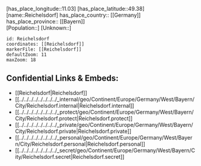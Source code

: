 ﻿---
location: [49.38,11.03] 
mapzoom: [7,12] 
mapmarker: city 
type: City
tags:
- geo/City


SpocWebEntityId: 33681
isDeleted: false
confidential: public

---
[has_place_longitude::11.03] 
[has_place_latitude::49.38] 
[name::Reichelsdorf] 
has_place_country:: [[Germany]]  
has_place_province:: [[Bayern]]  
[Population::] 
[Unknown::] 


```leaflet
id: Reichelsdorf
coordinates: [[Reichelsdorf]] 
markerFile: [[Reichelsdorf]] 
defaultZoom: 11 
maxZoom: 18
```


## Confidential Links & Embeds: 
- [[Reichelsdorf|Reichelsdorf]]  
- [[../../../../../../../../_internal/geo/Continent/Europe/Germany/West/Bayern/City/Reichelsdorf.internal|Reichelsdorf.internal]] 
- [[../../../../../../../../_protect/geo/Continent/Europe/Germany/West/Bayern/City/Reichelsdorf.protect|Reichelsdorf.protect]] 
- [[../../../../../../../../_private/geo/Continent/Europe/Germany/West/Bayern/City/Reichelsdorf.private|Reichelsdorf.private]] 
- [[../../../../../../../../_personal/geo/Continent/Europe/Germany/West/Bayern/City/Reichelsdorf.personal|Reichelsdorf.personal]] 
- [[../../../../../../../../_secret/geo/Continent/Europe/Germany/West/Bayern/City/Reichelsdorf.secret|Reichelsdorf.secret]] 
